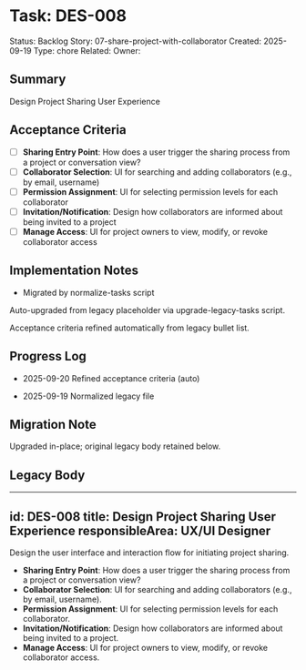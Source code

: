 # Task: DES-008
Status: Backlog
Story: 07-share-project-with-collaborator
Created: 2025-09-19
Type: chore
Related:
Owner:

## Summary
Design Project Sharing User Experience

## Acceptance Criteria

- [ ] **Sharing Entry Point**: How does a user trigger the sharing process from a project or conversation view?
- [ ] **Collaborator Selection**: UI for searching and adding collaborators (e.g., by email, username)
- [ ] **Permission Assignment**: UI for selecting permission levels for each collaborator
- [ ] **Invitation/Notification**: Design how collaborators are informed about being invited to a project
- [ ] **Manage Access**: UI for project owners to view, modify, or revoke collaborator access

## Implementation Notes
- Migrated by normalize-tasks script

Auto-upgraded from legacy placeholder via upgrade-legacy-tasks script.


Acceptance criteria refined automatically from legacy bullet list.
## Progress Log
- 2025-09-20 Refined acceptance criteria (auto)

- 2025-09-19 Normalized legacy file
## Migration Note
Upgraded in-place; original legacy body retained below.

## Legacy Body
---
id: DES-008
title: Design Project Sharing User Experience
responsibleArea: UX/UI Designer
---
Design the user interface and interaction flow for initiating project sharing.
*   **Sharing Entry Point**: How does a user trigger the sharing process from a project or conversation view?
*   **Collaborator Selection**: UI for searching and adding collaborators (e.g., by email, username).
*   **Permission Assignment**: UI for selecting permission levels for each collaborator.
*   **Invitation/Notification**: Design how collaborators are informed about being invited to a project.
*   **Manage Access**: UI for project owners to view, modify, or revoke collaborator access.